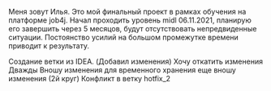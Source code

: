Меня зовут Илья. Это мой финальный проект в рамках обучения на платформе job4j.
Начал проходить уровень midl 06.11.2021, планирую его завершить через 5 месяцов, будут отсутствовать 
непредвиденные ситуации. Постоянство усилий на большом промежутке времени приводит к результату.

Создание ветки из IDEA.
(Добавил изменения)
Хочу откатить изменения
Дважды
Вношу изменения для временного хранения
еще вношу изменения (2й круг)
Конфликт в ветку hotfix_2